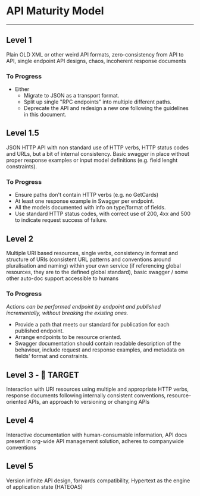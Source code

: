 # API Maturity Model

---

## Level 1

Plain OLD XML or other weird API formats, zero-consistency from API to API, single endpoint API designs, chaos, incoherent response documents

### To Progress

- Either
  - Migrate to JSON as a transport format.
  - Split up single "RPC endpoints" into multiple different paths.
  - Deprecate the API and redesign a new one following the guidelines in this document.

## Level 1.5

JSON HTTP API with non standard use of HTTP verbs, HTTP status codes and URLs, but a bit of internal consistency. Basic swagger in place without proper response examples or input model definitions (e.g. field lenght constraints).

### To Progress

- Ensure paths don't contain HTTP verbs (e.g. no GetCards)
- At least one response example in Swagger per endpoint.
- All the models documented with info on type/format of fields.
- Use standard HTTP status codes, with correct use of 200, 4xx and 500 to indicate request success of failure.

## Level 2

Multiple URI based resources, single verbs, consistency in format and structure of URIs (consistent URL patterns and conventions around pluralisation and naming) within your own service (if referencing global resources, they are to the defined global standard), basic swagger / some other auto-doc support accessible to humans

### To Progress

_Actions can be performed endpoint by endpoint and published incrementally, without breaking the existing ones._

- Provide a path that meets our standard for publication for each published endpoint.
- Arrange endpoints to be resource oriented.
- Swagger documentation should contain readable description of the behaviour, include request and response examples, and metadata on fields' format and constraints.

## Level 3 - 🎯 TARGET

Interaction with URI resources using multiple and appropriate HTTP verbs, response documents following internally consistent conventions, resource-oriented APIs, an approach to versioning or changing APIs

## Level 4

Interactive documentation with human-consumable information, API docs present in org-wide API management solution, adheres to companywide conventions

## Level 5

Version infinite API design, forwards compatibility, Hypertext as the engine of application state (HATEOAS)
